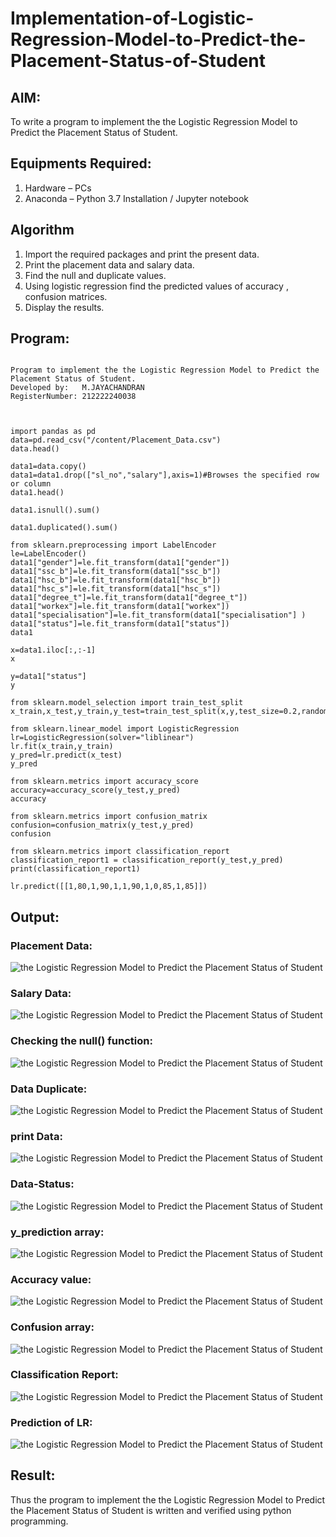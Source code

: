 # Implementation-of-Logistic-Regression-Model-to-Predict-the-Placement-Status-of-Student

## AIM:
To write a program to implement the the Logistic Regression Model to Predict the Placement Status of Student.

## Equipments Required:
1. Hardware – PCs
2. Anaconda – Python 3.7 Installation / Jupyter notebook

## Algorithm
1. Import the required packages and print the present data.
2. Print the placement data and salary data.
3. Find the null and duplicate values.
4. Using logistic regression find the predicted values of   accuracy , confusion matrices.
5. Display the results.
  


## Program:
```

Program to implement the the Logistic Regression Model to Predict the Placement Status of Student.
Developed by:   M.JAYACHANDRAN
RegisterNumber: 212222240038 



import pandas as pd
data=pd.read_csv("/content/Placement_Data.csv")
data.head()

data1=data.copy()
data1=data1.drop(["sl_no","salary"],axis=1)#Browses the specified row or column
data1.head()

data1.isnull().sum()

data1.duplicated().sum()

from sklearn.preprocessing import LabelEncoder
le=LabelEncoder()
data1["gender"]=le.fit_transform(data1["gender"])
data1["ssc_b"]=le.fit_transform(data1["ssc_b"])
data1["hsc_b"]=le.fit_transform(data1["hsc_b"])
data1["hsc_s"]=le.fit_transform(data1["hsc_s"])
data1["degree_t"]=le.fit_transform(data1["degree_t"])
data1["workex"]=le.fit_transform(data1["workex"])
data1["specialisation"]=le.fit_transform(data1["specialisation"] )     
data1["status"]=le.fit_transform(data1["status"])       
data1 

x=data1.iloc[:,:-1]
x

y=data1["status"]
y

from sklearn.model_selection import train_test_split
x_train,x_test,y_train,y_test=train_test_split(x,y,test_size=0.2,random_state=0)

from sklearn.linear_model import LogisticRegression
lr=LogisticRegression(solver="liblinear")
lr.fit(x_train,y_train)
y_pred=lr.predict(x_test)
y_pred

from sklearn.metrics import accuracy_score
accuracy=accuracy_score(y_test,y_pred)
accuracy

from sklearn.metrics import confusion_matrix
confusion=confusion_matrix(y_test,y_pred)
confusion

from sklearn.metrics import classification_report
classification_report1 = classification_report(y_test,y_pred)
print(classification_report1)

lr.predict([[1,80,1,90,1,1,90,1,0,85,1,85]])
```

## Output:

### Placement Data:
![the Logistic Regression Model to Predict the Placement Status of Student](ml401.png)

### Salary Data:
![the Logistic Regression Model to Predict the Placement Status of Student](ml402.png)

### Checking the null() function:
![the Logistic Regression Model to Predict the Placement Status of Student](ml403.png)

### Data Duplicate: 
![the Logistic Regression Model to Predict the Placement Status of Student](ml404.png)

### print Data:
![the Logistic Regression Model to Predict the Placement Status of Student](ml405.png)

### Data-Status:
![the Logistic Regression Model to Predict the Placement Status of Student](ml406.png)

### y_prediction  array:
![the Logistic Regression Model to Predict the Placement Status of Student](ml407.png)

### Accuracy value:
![the Logistic Regression Model to Predict the Placement Status of Student](ml408.png)

### Confusion array:
![the Logistic Regression Model to Predict the Placement Status of Student](ml409.png)

### Classification Report:
![the Logistic Regression Model to Predict the Placement Status of Student](ml410.png)

### Prediction of LR:
![the Logistic Regression Model to Predict the Placement Status of Student](ml411.png)

## Result:
Thus the program to implement the the Logistic Regression Model to Predict the Placement Status of Student is written and verified using python programming.
